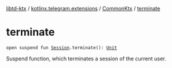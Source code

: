 [libtd-ktx](../../index.md) / [kotlinx.telegram.extensions](../index.md) / [CommonKtx](index.md) / [terminate](./terminate.md)

# terminate

`open suspend fun `[`Session`](https://tdlibx.github.io/td/docs/org/drinkless/td/libcore/telegram/TdApi.Session.html)`.terminate(): `[`Unit`](https://kotlinlang.org/api/latest/jvm/stdlib/kotlin/-unit/index.html)

Suspend function, which terminates a session of the current user.

